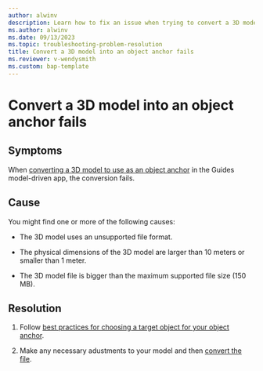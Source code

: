 ```yaml
---
author: alwinv
description: Learn how to fix an issue when trying to convert a 3D model into an object anchor
ms.author: alwinv
ms.date: 09/13/2023
ms.topic: troubleshooting-problem-resolution
title: Convert a 3D model into an object anchor fails
ms.reviewer: v-wendysmith
ms.custom: bap-template
---
```


# Convert a 3D model into an object anchor fails

## Symptoms

When [converting a 3D model to use as an object anchor](pc-app-anchor-azure-object.md#convert-the-file-in-the-guides-model-driven-app) in the Guides model-driven app, the conversion fails.

## Cause

You might find one or more of the following causes:

- The 3D model uses an unsupported file format.

- The physical dimensions of the 3D model are larger than 10 meters or smaller than 1 meter.

- The 3D model file is bigger than the maximum supported file size (150 MB).

## Resolution

1. Follow [best practices for choosing a target object for your object anchor](/dynamics365/mixed-reality/guides/pc-app-anchor-object-best-practices.md).

1. Make any necessary adustments to your model and then [convert the file](/dynamics365/mixed-reality/guides/pc-app-anchor-azure-object#convert-the-file-in-the-guides-model-driven-app).